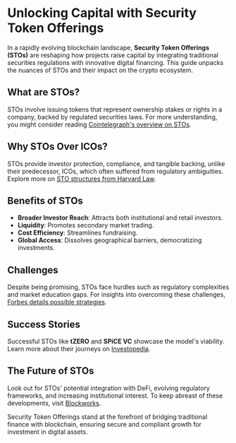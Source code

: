 # Unlocking Capital with Security Token Offerings

In a rapidly evolving blockchain landscape, **Security Token Offerings (STOs)** are reshaping how projects raise capital by integrating traditional securities regulations with innovative digital financing. This guide unpacks the nuances of STOs and their impact on the crypto ecosystem.

## What are STOs?

STOs involve issuing tokens that represent ownership stakes or rights in a company, backed by regulated securities laws. For more understanding, you might consider reading [Cointelegraph's overview on STOs](https://cointelegraph.com/).

## Why STOs Over ICOs?

STOs provide investor protection, compliance, and tangible backing, unlike their predecessor, ICOs, which often suffered from regulatory ambiguities. Explore more on [STO structures from Harvard Law](https://www.harvard.edu/).

## Benefits of STOs

- **Broader Investor Reach**: Attracts both institutional and retail investors.
- **Liquidity**: Promotes secondary market trading.
- **Cost Efficiency**: Streamlines fundraising.
- **Global Access**: Dissolves geographical barriers, democratizing investments.

## Challenges

Despite being promising, STOs face hurdles such as regulatory complexities and market education gaps. For insights into overcoming these challenges, [Forbes details possible strategies](https://www.forbes.com/).

## Success Stories

Successful STOs like **tZERO** and **SPiCE VC** showcase the model's viability. Learn more about their journeys on [Investopedia](https://www.investopedia.com/).

## The Future of STOs

Look out for STOs' potential integration with DeFi, evolving regulatory frameworks, and increasing institutional interest. To keep abreast of these developments, visit [Blockworks](https://blockworks.co/).

Security Token Offerings stand at the forefront of bridging traditional finance with blockchain, ensuring secure and compliant growth for investment in digital assets.
